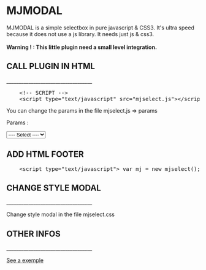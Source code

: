 MJMODAL
===========
<p>
	MJMODAL is a simple selectbox in pure javascript &amp; CSS3. It's ultra speed because it does not use a js library. It needs just js & css3.<br /><br />
	<strong>Warning ! : This little plugin need a small level integration.</strong>
</p>

<h2>CALL PLUGIN IN HTML</h2>
___________________________________
			
<pre>
	&lt;!-- SCRIPT --&gt;
	&lt;script type="text/javascript" src="mjselect.js"&gt;&lt;/script&gt;
</pre>

<p>You can change the params in the file mjselect.js => params</p>

<p>Params : </p>

<form>
	<div class="container-mjselect">
		<select class="mjselect" name="line">
			<option value="-">---- Select ----</option>
			<option value="0">Line 1</option>
			<option value="2">Line 2</option>
			<option value="3">Line 3</option>
			<option value="4">Line 4</option>
		</select>
	</div>
</form>

<h2>ADD HTML FOOTER</h2>
<pre>
	&lt;script type="text/javascript"&gt; var mj = new mjselect(); &lt;/script&gt;
</pre>


<h2>CHANGE STYLE MODAL</h2>
___________________________________
	
<p>Change style modal in the file mjselect.css</p>

<h2>OTHER INFOS</h2>
___________________________________
	
<p><a href="https://cdn.rawgit.com/mccray/mjselect/master/index.html" title="See a exemple" targe="_blank">See a exemple</a></p>